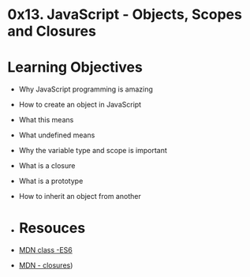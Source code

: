 # 0x13. JavaScript - Objects, Scopes and Closures

# **Learning Objectives**


- Why JavaScript programming is amazing
- How to create an object in JavaScript
- What this means
- What undefined means
- Why the variable type and scope is important
- What is a closure
- What is a prototype
- How to inherit an object from another


- # Resouces
- [MDN class -ES6](https://intranet.alxswe.com/projects/304#quiz-completed)
- [MDN - closures](https://developer.mozilla.org/en-US/docs/Web/JavaScript/Closures))

